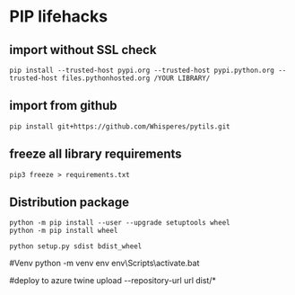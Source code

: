 # PIP lifehacks

## import without SSL check
    pip install --trusted-host pypi.org --trusted-host pypi.python.org --trusted-host files.pythonhosted.org /YOUR LIBRARY/

## import from github
    pip install git+https://github.com/Whisperes/pytils.git

## freeze all library requirements
    pip3 freeze > requirements.txt

## Distribution package
    python -m pip install --user --upgrade setuptools wheel
    python -m pip install wheel

    python setup.py sdist bdist_wheel


#Venv
    python -m venv env
    env\Scripts\activate.bat

#deploy to azure
twine upload --repository-url url dist/*

